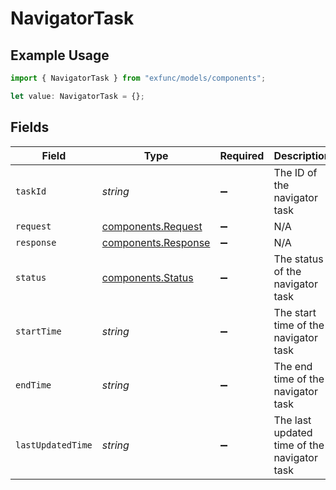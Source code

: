 # NavigatorTask

## Example Usage

```typescript
import { NavigatorTask } from "exfunc/models/components";

let value: NavigatorTask = {};
```

## Fields

| Field                                                      | Type                                                       | Required                                                   | Description                                                |
| ---------------------------------------------------------- | ---------------------------------------------------------- | ---------------------------------------------------------- | ---------------------------------------------------------- |
| `taskId`                                                   | *string*                                                   | :heavy_minus_sign:                                         | The ID of the navigator task                               |
| `request`                                                  | [components.Request](../../models/components/request.md)   | :heavy_minus_sign:                                         | N/A                                                        |
| `response`                                                 | [components.Response](../../models/components/response.md) | :heavy_minus_sign:                                         | N/A                                                        |
| `status`                                                   | [components.Status](../../models/components/status.md)     | :heavy_minus_sign:                                         | The status of the navigator task                           |
| `startTime`                                                | *string*                                                   | :heavy_minus_sign:                                         | The start time of the navigator task                       |
| `endTime`                                                  | *string*                                                   | :heavy_minus_sign:                                         | The end time of the navigator task                         |
| `lastUpdatedTime`                                          | *string*                                                   | :heavy_minus_sign:                                         | The last updated time of the navigator task                |